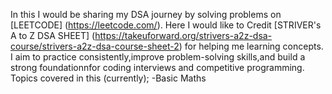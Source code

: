 In this I would be sharing my DSA journey by solving problems on [LEETCODE] (https://leetcode.com/).
Here I would like to Credit [STRIVER's A to Z DSA SHEET] (https://takeuforward.org/strivers-a2z-dsa-course/strivers-a2z-dsa-course-sheet-2) for helping me learning concepts.
I aim to practice consistently,improve problem-solving skills,and build a strong foundationnfor coding interviews and competitive programming.
Topics covered in this (currently);
-Basic Maths

